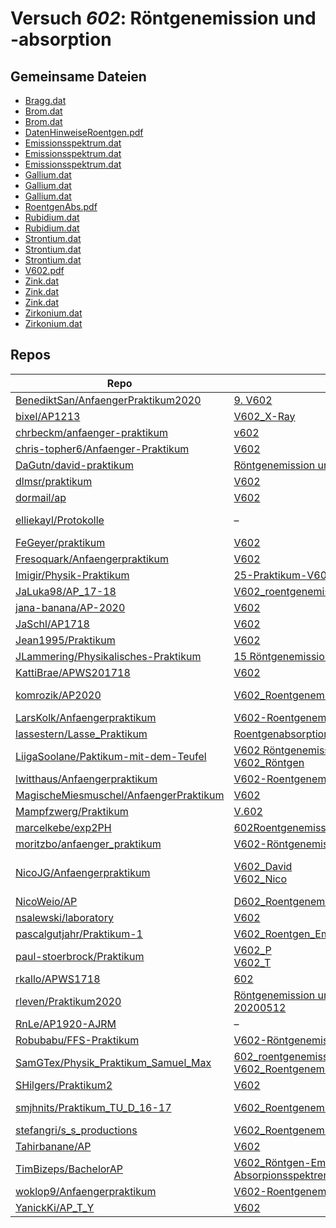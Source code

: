 # Versuch *602*: Röntgenemission und -absorption

## Gemeinsame Dateien
- [Bragg.dat](https://raw.githubusercontent.com/moritzbo/anfaenger_praktikum/main/V602-R%C3%B6ntgenemission%20und%20-absorption/data/Bragg.dat)
- [Brom.dat](https://raw.githubusercontent.com/chris-topher6/Anfaenger-Praktikum/master/V602/data/Brom.dat)
- [Brom.dat](https://raw.githubusercontent.com/moritzbo/anfaenger_praktikum/main/V602-R%C3%B6ntgenemission%20und%20-absorption/data/Brom.dat)
- [DatenHinweiseRoentgen.pdf](https://docs.google.com/viewer?url=https://raw.githubusercontent.com/BenediktSan/AnfaengerPraktikum2020/main/Versuche%20Semester%20IV/9.%20V602/DatenHinweiseRoentgen.pdf)
- [Emissionsspektrum.dat](https://raw.githubusercontent.com/chris-topher6/Anfaenger-Praktikum/master/V602/data/Emissionsspektrum.dat)
- [Emissionsspektrum.dat](https://raw.githubusercontent.com/NicoJG/Anfaengerpraktikum/master/V602_David/dateien/Emissionsspektrum.dat)
- [Emissionsspektrum.dat](https://raw.githubusercontent.com/lassestern/Lasse_Praktikum/master/Roentgenabsorption/Emissionsspektrum.dat)
- [Gallium.dat](https://raw.githubusercontent.com/dormail/ap/main/V602/daten/Gallium.dat)
- [Gallium.dat](https://raw.githubusercontent.com/chris-topher6/Anfaenger-Praktikum/master/V602/data/Gallium.dat)
- [Gallium.dat](https://raw.githubusercontent.com/moritzbo/anfaenger_praktikum/main/V602-R%C3%B6ntgenemission%20und%20-absorption/data/Gallium.dat)
- [RoentgenAbs.pdf](https://docs.google.com/viewer?url=https://raw.githubusercontent.com/JaSchl/AP1718/master/V602/RoentgenAbs.pdf)
- [Rubidium.dat](https://raw.githubusercontent.com/chris-topher6/Anfaenger-Praktikum/master/V602/data/Rubidium.dat)
- [Rubidium.dat](https://raw.githubusercontent.com/moritzbo/anfaenger_praktikum/main/V602-R%C3%B6ntgenemission%20und%20-absorption/data/Rubidium.dat)
- [Strontium.dat](https://raw.githubusercontent.com/dormail/ap/main/V602/daten/Strontium.dat)
- [Strontium.dat](https://raw.githubusercontent.com/chris-topher6/Anfaenger-Praktikum/master/V602/data/Strontium.dat)
- [Strontium.dat](https://raw.githubusercontent.com/moritzbo/anfaenger_praktikum/main/V602-R%C3%B6ntgenemission%20und%20-absorption/data/Strontium.dat)
- [V602.pdf](https://docs.google.com/viewer?url=https://raw.githubusercontent.com/BenediktSan/AnfaengerPraktikum2020/main/Versuche%20Semester%20IV/9.%20V602/V602.pdf)
- [Zink.dat](https://raw.githubusercontent.com/moritzbo/anfaenger_praktikum/main/V602-R%C3%B6ntgenemission%20und%20-absorption/data/Zink.dat)
- [Zink.dat](https://raw.githubusercontent.com/chris-topher6/Anfaenger-Praktikum/master/V602/data/Zink.dat)
- [Zink.dat](https://raw.githubusercontent.com/NicoJG/Anfaengerpraktikum/master/V602_David/dateien/Zink.dat)
- [Zirkonium.dat](https://raw.githubusercontent.com/chris-topher6/Anfaenger-Praktikum/master/V602/data/Zirkonium.dat)
- [Zirkonium.dat](https://raw.githubusercontent.com/moritzbo/anfaenger_praktikum/main/V602-R%C3%B6ntgenemission%20und%20-absorption/data/Zirkonium.dat)

## Repos

|                                          Repo                                          |                                                                                                                                        Ordner                                                                                                                                         |                                                                                                                                                                                                                                  PDFs                                                                                                                                                                                                                                  |
|----------------------------------------------------------------------------------------|---------------------------------------------------------------------------------------------------------------------------------------------------------------------------------------------------------------------------------------------------------------------------------------|------------------------------------------------------------------------------------------------------------------------------------------------------------------------------------------------------------------------------------------------------------------------------------------------------------------------------------------------------------------------------------------------------------------------------------------------------------------------|
|[BenediktSan/AnfaengerPraktikum2020](../repo/BenediktSan/AnfaengerPraktikum2020)        |[9. V602](https://github.com/BenediktSan/AnfaengerPraktikum2020/tree/main/Versuche%20Semester%20IV/9.%20V602)                                                                                                                                                                          |[V602.pdf](https://docs.google.com/viewer?url=https://raw.githubusercontent.com/BenediktSan/AnfaengerPraktikum2020/main/Versuche%20Semester%20IV/9.%20V602/V602.pdf)                                                                                                                                                                                                                                                                                                    |
|[bixel/AP1213](../repo/bixel/AP1213)                                                    |[V602_X-Ray](https://github.com/bixel/AP1213/tree/master/V602_X-Ray)                                                                                                                                                                                                                   |[00_protokoll.pdf](https://docs.google.com/viewer?url=https://raw.githubusercontent.com/bixel/AP1213/master/V602_X-Ray/00_protokoll.pdf)                                                                                                                                                                                                                                                                                                                                |
|[chrbeckm/anfaenger-praktikum](../repo/chrbeckm/anfaenger-praktikum)                    |[v602](https://github.com/chrbeckm/anfaenger-praktikum/tree/master/v602)                                                                                                                                                                                                               |[main.pdf](https://docs.google.com/viewer?url=https://raw.githubusercontent.com/NicoWeio/awesome-ap-pdfs/main/chrbeckm%E2%88%95anfaenger-praktikum/602/main.pdf) \*                                                                                                                                                                                                                                                                                                     |
|[chris-topher6/Anfaenger-Praktikum](../repo/chris-topher6/Anfaenger-Praktikum)          |[V602](https://github.com/chris-topher6/Anfaenger-Praktikum/tree/master/V602)                                                                                                                                                                                                          |[main.pdf](https://docs.google.com/viewer?url=https://raw.githubusercontent.com/NicoWeio/awesome-ap-pdfs/main/chris-topher6%E2%88%95Anfaenger-Praktikum/602/main.pdf) \*                                                                                                                                                                                                                                                                                                |
|[DaGutn/david-praktikum](../repo/DaGutn/david-praktikum)                                |[Röntgenemission und -absorption](https://github.com/DaGutn/david-praktikum/tree/master/Documents/Projects/david-praktikum/R%C3%B6ntgenemission%20und%20-absorption)                                                                                                                   |–                                                                                                                                                                                                                                                                                                                                                                                                                                                                       |
|[dlmsr/praktikum](../repo/dlmsr/praktikum)                                              |[V602](https://github.com/dlmsr/praktikum/tree/master/V602)                                                                                                                                                                                                                            |–                                                                                                                                                                                                                                                                                                                                                                                                                                                                       |
|[dormail/ap](../repo/dormail/ap)                                                        |[V602](https://github.com/dormail/ap/tree/main/V602)                                                                                                                                                                                                                                   |[main.pdf](https://docs.google.com/viewer?url=https://raw.githubusercontent.com/NicoWeio/awesome-ap-pdfs/main/dormail%E2%88%95ap/602/main.pdf) \*                                                                                                                                                                                                                                                                                                                       |
|[elliekayl/Protokolle](../repo/elliekayl/Protokolle)                                    |–                                                                                                                                                                                                                                                                                      |[V602_Roentgenemission_und_-absorption.pdf](https://docs.google.com/viewer?url=https://raw.githubusercontent.com/elliekayl/Protokolle/master/V400-703/V602_Roentgenemission_und_-absorption.pdf)                                                                                                                                                                                                                                                                        |
|[FeGeyer/praktikum](../repo/FeGeyer/praktikum)                                          |[V602](https://github.com/FeGeyer/praktikum/tree/master/4_Semester/V602)                                                                                                                                                                                                               |[V602.pdf](https://docs.google.com/viewer?url=https://raw.githubusercontent.com/FeGeyer/praktikum/master/4_Semester/PDF-Dateien/V602.pdf)                                                                                                                                                                                                                                                                                                                               |
|[Fresoquark/Anfaengerpraktikum](../repo/Fresoquark/Anfaengerpraktikum)                  |[V602](https://github.com/Fresoquark/Anfaengerpraktikum/tree/master/V602)                                                                                                                                                                                                              |[main.pdf](https://docs.google.com/viewer?url=https://raw.githubusercontent.com/NicoWeio/awesome-ap-pdfs/main/Fresoquark%E2%88%95Anfaengerpraktikum/602/main.pdf) \*                                                                                                                                                                                                                                                                                                    |
|[Imigir/Physik-Praktikum](../repo/Imigir/Physik-Praktikum)                              |[25-Praktikum-V602](https://github.com/Imigir/Physik-Praktikum/tree/master/25-Praktikum-V602)                                                                                                                                                                                          |–                                                                                                                                                                                                                                                                                                                                                                                                                                                                       |
|[JaLuka98/AP_17-18](../repo/JaLuka98/AP_17-18)                                          |[V602_roentgenemission_und_-absorption](https://github.com/JaLuka98/AP_17-18/tree/master/V602_roentgenemission_und_-absorption)                                                                                                                                                        |–                                                                                                                                                                                                                                                                                                                                                                                                                                                                       |
|[jana-banana/AP-2020](../repo/jana-banana/AP-2020)                                      |[V602](https://github.com/jana-banana/AP-2020/tree/main/we%20did%20that/V602)                                                                                                                                                                                                          |[main.pdf](https://docs.google.com/viewer?url=https://raw.githubusercontent.com/NicoWeio/awesome-ap-pdfs/main/jana-banana%E2%88%95AP-2020/602/main.pdf) \*                                                                                                                                                                                                                                                                                                              |
|[JaSchl/AP1718](../repo/JaSchl/AP1718)                                                  |[V602](https://github.com/JaSchl/AP1718/tree/master/V602)                                                                                                                                                                                                                              |–                                                                                                                                                                                                                                                                                                                                                                                                                                                                       |
|[Jean1995/Praktikum](../repo/Jean1995/Praktikum)                                        |[V602](https://github.com/Jean1995/Praktikum/tree/master/V602)                                                                                                                                                                                                                         |[V602.pdf](https://docs.google.com/viewer?url=https://raw.githubusercontent.com/Jean1995/Praktikum/master/Protokolle_Fertig/V602.pdf)                                                                                                                                                                                                                                                                                                                                   |
|[JLammering/Physikalisches-Praktikum](../repo/JLammering/Physikalisches-Praktikum)      |[15 Röntgenemission -absorption ](https://github.com/JLammering/Physikalisches-Praktikum/tree/master/15%20R%C3%B6ntgenemission%20-absorption%20)                                                                                                                                       |–                                                                                                                                                                                                                                                                                                                                                                                                                                                                       |
|[KattiBrae/APWS201718](../repo/KattiBrae/APWS201718)                                    |[V602](https://github.com/KattiBrae/APWS201718/tree/master/AP2/V602)                                                                                                                                                                                                                   |–                                                                                                                                                                                                                                                                                                                                                                                                                                                                       |
|[komrozik/AP2020](../repo/komrozik/AP2020)                                              |[V602_Roentgenemission](https://github.com/komrozik/AP2020/tree/master/V602_Roentgenemission)                                                                                                                                                                                          |[main.pdf](https://docs.google.com/viewer?url=https://raw.githubusercontent.com/komrozik/AP2020/master/V602_Roentgenemission/main.pdf)<br/>[main_200509.pdf](https://docs.google.com/viewer?url=https://raw.githubusercontent.com/komrozik/AP2020/master/V602_Roentgenemission/main_200509.pdf)                                                                                                                                                                         |
|[LarsKolk/Anfaengerpraktikum](../repo/LarsKolk/Anfaengerpraktikum)                      |[V602-Roentgenemission-und--absorption](https://github.com/LarsKolk/Anfaengerpraktikum/tree/master/V602-Roentgenemission-und--absorption)                                                                                                                                              |–                                                                                                                                                                                                                                                                                                                                                                                                                                                                       |
|[lassestern/Lasse_Praktikum](../repo/lassestern/Lasse_Praktikum)                        |[Roentgenabsorption](https://github.com/lassestern/Lasse_Praktikum/tree/master/Roentgenabsorption)                                                                                                                                                                                     |–                                                                                                                                                                                                                                                                                                                                                                                                                                                                       |
|[LiigaSoolane/Paktikum-mit-dem-Teufel](../repo/LiigaSoolane/Paktikum-mit-dem-Teufel)    |[V602 Röntgenemission](https://github.com/LiigaSoolane/Paktikum-mit-dem-Teufel/tree/main/V602%20R%C3%B6ntgenemission)<br/>[V602_Röntgen](https://github.com/LiigaSoolane/Paktikum-mit-dem-Teufel/tree/main/V602_R%C3%B6ntgen)                                                          |[main.pdf](https://docs.google.com/viewer?url=https://raw.githubusercontent.com/NicoWeio/awesome-ap-pdfs/main/LiigaSoolane%E2%88%95Paktikum-mit-dem-Teufel/602/main.pdf) \*                                                                                                                                                                                                                                                                                             |
|[lwitthaus/Anfaengerpraktikum](../repo/lwitthaus/Anfaengerpraktikum)                    |[V602-Roentgenemission](https://github.com/lwitthaus/Anfaengerpraktikum/tree/master/V602-Roentgenemission)                                                                                                                                                                             |–                                                                                                                                                                                                                                                                                                                                                                                                                                                                       |
|[MagischeMiesmuschel/AnfaengerPraktikum](../repo/MagischeMiesmuschel/AnfaengerPraktikum)|[V602](https://github.com/MagischeMiesmuschel/AnfaengerPraktikum/tree/master/V602)                                                                                                                                                                                                     |[main.pdf](https://docs.google.com/viewer?url=https://raw.githubusercontent.com/NicoWeio/awesome-ap-pdfs/main/MagischeMiesmuschel%E2%88%95AnfaengerPraktikum/602/main.pdf) \*                                                                                                                                                                                                                                                                                           |
|[Mampfzwerg/Praktikum](../repo/Mampfzwerg/Praktikum)                                    |[V.602](https://github.com/Mampfzwerg/Praktikum/tree/master/V.602)                                                                                                                                                                                                                     |[main.pdf](https://docs.google.com/viewer?url=https://raw.githubusercontent.com/Mampfzwerg/Praktikum/master/V.602/latex-template/main.pdf)                                                                                                                                                                                                                                                                                                                              |
|[marcelkebe/exp2PH](../repo/marcelkebe/exp2PH)                                          |[602Roentgenemissionundabsorbtion](https://github.com/marcelkebe/exp2PH/tree/master/602Roentgenemissionundabsorbtion)                                                                                                                                                                  |[Marcel_Kebekus_V602_Röntgen.pdf](https://docs.google.com/viewer?url=https://raw.githubusercontent.com/marcelkebe/exp2PH/master/602Roentgenemissionundabsorbtion/Marcel_Kebekus_V602_R%C3%B6ntgen.pdf)                                                                                                                                                                                                                                                                  |
|[moritzbo/anfaenger_praktikum](../repo/moritzbo/anfaenger_praktikum)                    |[V602-Röntgenemission und -absorption](https://github.com/moritzbo/anfaenger_praktikum/tree/main/V602-R%C3%B6ntgenemission%20und%20-absorption)                                                                                                                                        |–                                                                                                                                                                                                                                                                                                                                                                                                                                                                       |
|[NicoJG/Anfaengerpraktikum](../repo/NicoJG/Anfaengerpraktikum)                          |[V602_David](https://github.com/NicoJG/Anfaengerpraktikum/tree/master/V602_David)<br/>[V602_Nico](https://github.com/NicoJG/Anfaengerpraktikum/tree/master/V602_Nico)                                                                                                                  |[Abgabe.pdf](https://docs.google.com/viewer?url=https://raw.githubusercontent.com/NicoJG/Anfaengerpraktikum/master/V602_Nico/Abgabe.pdf)<br/>[main.pdf](https://docs.google.com/viewer?url=https://raw.githubusercontent.com/NicoWeio/awesome-ap-pdfs/main/NicoJG%E2%88%95Anfaengerpraktikum/602/main.pdf) \*<br/>[V602_Feedback.pdf](https://docs.google.com/viewer?url=https://raw.githubusercontent.com/NicoJG/Anfaengerpraktikum/master/V602_Nico/V602_Feedback.pdf)|
|[NicoWeio/AP](../repo/NicoWeio/AP)                                                      |[D602_Roentgenemission_und_Absorption](https://github.com/NicoWeio/AP/tree/gh-pages/D602_Roentgenemission_und_Absorption)                                                                                                                                                              |[main.pdf](https://docs.google.com/viewer?url=https://raw.githubusercontent.com/NicoWeio/AP/gh-pages/D602_Roentgenemission_und_Absorption/build/main.pdf)                                                                                                                                                                                                                                                                                                               |
|[nsalewski/laboratory](../repo/nsalewski/laboratory)                                    |[V602](https://github.com/nsalewski/laboratory/tree/master/V602)                                                                                                                                                                                                                       |[main.pdf](https://docs.google.com/viewer?url=https://raw.githubusercontent.com/NicoWeio/awesome-ap-pdfs/main/nsalewski%E2%88%95laboratory/602/main.pdf) \*                                                                                                                                                                                                                                                                                                             |
|[pascalgutjahr/Praktikum-1](../repo/pascalgutjahr/Praktikum-1)                          |[V602_Roentgen_Em_Absorp](https://github.com/pascalgutjahr/Praktikum-1/tree/master/V602_Roentgen_Em_Absorp)                                                                                                                                                                            |–                                                                                                                                                                                                                                                                                                                                                                                                                                                                       |
|[paul-stoerbrock/Praktikum](../repo/paul-stoerbrock/Praktikum)                          |[V602_P](https://github.com/paul-stoerbrock/Praktikum/tree/master/V602_P)<br/>[V602_T](https://github.com/paul-stoerbrock/Praktikum/tree/master/V602_T)                                                                                                                                |[V602_T.pdf](https://docs.google.com/viewer?url=https://raw.githubusercontent.com/NicoWeio/awesome-ap-pdfs/main/paul-stoerbrock%E2%88%95Praktikum/602/V602_T.pdf) \*                                                                                                                                                                                                                                                                                                    |
|[rkallo/APWS1718](../repo/rkallo/APWS1718)                                              |[602](https://github.com/rkallo/APWS1718/tree/master/602)                                                                                                                                                                                                                              |[main.pdf](https://docs.google.com/viewer?url=https://raw.githubusercontent.com/rkallo/APWS1718/master/602/main.pdf)                                                                                                                                                                                                                                                                                                                                                    |
|[rleven/Praktikum2020](../repo/rleven/Praktikum2020)                                    |[Röntgenemission und -absorption-20200512](https://github.com/rleven/Praktikum2020/tree/master/R%C3%B6ntgenemission%20und%20-absorption-20200512)                                                                                                                                      |[main.pdf](https://docs.google.com/viewer?url=https://raw.githubusercontent.com/NicoWeio/awesome-ap-pdfs/main/rleven%E2%88%95Praktikum2020/602/main.pdf) \*                                                                                                                                                                                                                                                                                                             |
|[RnLe/AP1920-AJRM](../repo/RnLe/AP1920-AJRM)                                            |–                                                                                                                                                                                                                                                                                      |[V602.pdf](https://docs.google.com/viewer?url=https://raw.githubusercontent.com/RnLe/AP1920-AJRM/master/Einzelversuche/AJB/V602.pdf)                                                                                                                                                                                                                                                                                                                                    |
|[Robubabu/FFS-Praktikum](../repo/Robubabu/FFS-Praktikum)                                |[V602-Röntgenemission_und-absorption](https://github.com/Robubabu/FFS-Praktikum/tree/master/V602-R%C3%B6ntgenemission_und-absorption)                                                                                                                                                  |–                                                                                                                                                                                                                                                                                                                                                                                                                                                                       |
|[SamGTex/Physik_Praktikum_Samuel_Max](../repo/SamGTex/Physik_Praktikum_Samuel_Max)      |[602_roentgenemission_und_absorption_haefs](https://github.com/SamGTex/Physik_Praktikum_Samuel_Max/tree/master/602_roentgenemission_und_absorption_haefs)<br/>[V602_Roentgenemission_Max](https://github.com/SamGTex/Physik_Praktikum_Samuel_Max/tree/master/V602_Roentgenemission_Max)|[main.pdf](https://docs.google.com/viewer?url=https://raw.githubusercontent.com/NicoWeio/awesome-ap-pdfs/main/SamGTex%E2%88%95Physik_Praktikum_Samuel_Max/602/main.pdf) \*<br/>[plot.pdf](https://docs.google.com/viewer?url=https://raw.githubusercontent.com/NicoWeio/awesome-ap-pdfs/main/SamGTex%E2%88%95Physik_Praktikum_Samuel_Max/602/plot.pdf) \*                                                                                                               |
|[SHilgers/Praktikum2](../repo/SHilgers/Praktikum2)                                      |[V602](https://github.com/SHilgers/Praktikum2/tree/master/V602)                                                                                                                                                                                                                        |–                                                                                                                                                                                                                                                                                                                                                                                                                                                                       |
|[smjhnits/Praktikum_TU_D_16-17](../repo/smjhnits/Praktikum_TU_D_16-17)                  |[V602_Roentgenemission](https://github.com/smjhnits/Praktikum_TU_D_16-17/tree/master/Anf%C3%A4ngerpraktikum/Protokolle/V602_Roentgenemission)                                                                                                                                          |[V602.pdf](https://docs.google.com/viewer?url=https://raw.githubusercontent.com/smjhnits/Praktikum_TU_D_16-17/master/Anf%C3%A4ngerpraktikum/Fertige%20Protokolle/V602.pdf)<br/>[V602.pdf](https://docs.google.com/viewer?url=https://raw.githubusercontent.com/smjhnits/Praktikum_TU_D_16-17/master/Anf%C3%A4ngerpraktikum/Protokolle/V602_Roentgenemission/build/V602.pdf)                                                                                             |
|[stefangri/s_s_productions](../repo/stefangri/s_s_productions)                          |[V602_Roentgenemission](https://github.com/stefangri/s_s_productions/tree/master/PHY341/V602_Roentgenemission)                                                                                                                                                                         |–                                                                                                                                                                                                                                                                                                                                                                                                                                                                       |
|[Tahirbanane/AP](../repo/Tahirbanane/AP)                                                |[V602](https://github.com/Tahirbanane/AP/tree/main/V602)                                                                                                                                                                                                                               |[main.pdf](https://docs.google.com/viewer?url=https://raw.githubusercontent.com/NicoWeio/awesome-ap-pdfs/main/Tahirbanane%E2%88%95AP/602/main.pdf) \*                                                                                                                                                                                                                                                                                                                   |
|[TimBizeps/BachelorAP](../repo/TimBizeps/BachelorAP)                                    |[V602_Röntgen-Emissions- und Absorpionsspektren](https://github.com/TimBizeps/BachelorAP/tree/master/V602_R%C3%B6ntgen-Emissions-%20und%20Absorpionsspektren)                                                                                                                          |[V602.pdf](https://docs.google.com/viewer?url=https://raw.githubusercontent.com/TimBizeps/BachelorAP/master/V602_R%C3%B6ntgen-Emissions-%20und%20Absorpionsspektren/V602.pdf)                                                                                                                                                                                                                                                                                           |
|[woklop9/Anfaengerpraktikum](../repo/woklop9/Anfaengerpraktikum)                        |[V602-Roentgenemission](https://github.com/lwitthaus/Anfaengerpraktikum/tree/master/V602-Roentgenemission)                                                                                                                                                                             |–                                                                                                                                                                                                                                                                                                                                                                                                                                                                       |
|[YanickKi/AP_T_Y](../repo/YanickKi/AP_T_Y)                                              |[V602](https://github.com/YanickKi/AP_T_Y/tree/main/V602)                                                                                                                                                                                                                              |[main.pdf](https://docs.google.com/viewer?url=https://raw.githubusercontent.com/NicoWeio/awesome-ap-pdfs/main/YanickKi%E2%88%95AP_T_Y/602/main.pdf) \*                                                                                                                                                                                                                                                                                                                  |

